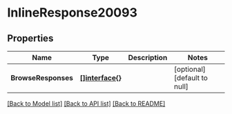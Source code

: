 # InlineResponse20093

## Properties
Name | Type | Description | Notes
------------ | ------------- | ------------- | -------------
**BrowseResponses** | [**[]interface{}**](interface{}.md) |  | [optional] [default to null]

[[Back to Model list]](../README.md#documentation-for-models) [[Back to API list]](../README.md#documentation-for-api-endpoints) [[Back to README]](../README.md)


